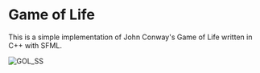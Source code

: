<h1>Game of Life</h1>
<p>This is a simple implementation of John Conway's Game of Life written in C++ with SFML.</p>

![GOL_SS](https://github.com/Dogbonee/Game-of-Life/assets/76922975/d003a7d7-c8b7-4887-8a81-3e39ced7f37d)
